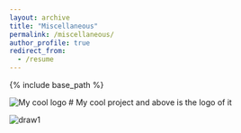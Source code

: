 ```yaml
---
layout: archive
title: "Miscellaneous"
permalink: /miscellaneous/
author_profile: true
redirect_from:
  - /resume
---
```


{% include base_path %}

<img src="https://github.com/GabrielaSzini/gabrielaszini.github.io/tree/master/images/gabriela.jpg" alt="My cool logo"/>
# My cool project and above is the logo of it

![draw1](https://github.com/GabrielaSzini/gabrielaszini.github.io/tree/master/images/gabriela.jpg)
